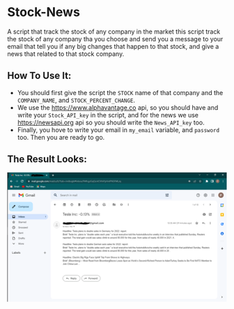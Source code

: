 # Stock-News
A script that track the stock of any company in the market
this script track the stock of any company tha you choose and send you a message to your email that tell you if any big changes that happen to that stock, and give a news that related to that stock company.

## How To Use It:


- You should first give the script the ``STOCK`` name of that company and the ``COMPANY_NAME``, and ``STOCK_PERCENT_CHANGE``.
- We use the https://www.alphavantage.co api, so you should have and write your ``Stock_API_key`` in the script, and for the news we use https://newsapi.org api so you should write the ``News_API_key`` too.
- Finally, you hove to write your email in ``my_email`` variable, and ``password`` too.
Then you are ready to go.

## The Result Looks:


![plot](./Capture.PNG)

